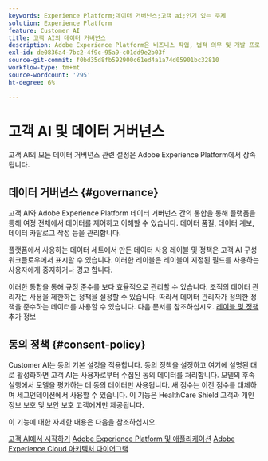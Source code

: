 ```yaml
---
keywords: Experience Platform;데이터 거버넌스;고객 ai;인기 있는 주제
solution: Experience Platform
feature: Customer AI
title: 고객 AI의 데이터 거버넌스
description: Adobe Experience Platform은 비즈니스 작업, 법적 의무 및 개발 프로세스를 준수하기 위해 수집된 경험 데이터를 자신 있게 제어할 수 있는 몇 가지 서비스 및 도구를 제공합니다.
exl-id: de0836a4-7bc2-4f9c-95a9-c01dd9e2b03f
source-git-commit: f0bd35d8fb592900c61ed4a1a74d05901bc32810
workflow-type: tm+mt
source-wordcount: '295'
ht-degree: 6%

---
```


# 고객 AI 및 데이터 거버넌스

고객 AI의 모든 데이터 거버넌스 관련 설정은 Adobe Experience Platform에서 상속됩니다.

## 데이터 거버넌스 {#governance}

고객 AI와 Adobe Experience Platform 데이터 거버넌스 간의 통합을 통해 플랫폼을 통해 여정 전체에서 데이터를 제어하고 이해할 수 있습니다. 데이터 품질, 데이터 계보, 데이터 카탈로그 작성 등을 관리합니다.

플랫폼에서 사용하는 데이터 세트에서 만든 데이터 사용 레이블 및 정책은 고객 AI 구성 워크플로우에서 표시할 수 있습니다. 이러한 레이블은 레이블이 지정된 필드를 사용하는 사용자에게 중지하거나 경고 합니다.

이러한 통합을 통해 규정 준수를 보다 효율적으로 관리할 수 있습니다. 조직의 데이터 관리자는 사용을 제한하는 정책을 설정할 수 있습니다. 따라서 데이터 관리자가 정의한 정책을 준수하는 데이터를 사용할 수 있습니다. 다음 문서를 참조하십시오. [레이블 및 정책](https://experienceleague.adobe.com/docs/analytics-platform/using/cja-dataviews/data-governance.html) 추가 정보

## 동의 정책 {#consent-policy}

Customer AI는 동의 기본 설정을 적용합니다. 동의 정책을 설정하고 여기에 설명된 대로 활성화하면 고객 AI는 사용자로부터 수집된 동의 데이터를 처리합니다. 모델의 후속 실행에서 모델을 평가하는 데 동의 데이터만 사용됩니다. 새 점수는 이전 점수를 대체하며 세그먼테이션에서 사용할 수 있습니다. 이 기능은 HealthCare Shield 고객과 개인 정보 보호 및 보안 보호 고객에게만 제공됩니다.

이 기능에 대한 자세한 내용은 다음을 참조하십시오.

[고객 AI에서 시작하기](../../customer-ai/getting-started.md)
[Adobe Experience Platform 및 애플리케이션](https://experienceleague.adobe.com/docs/blueprints-learn/architecture/architecture-overview/platform-applications.html)
[Adobe Experience Cloud 아키텍처 다이어그램](https://experienceleague.adobe.com/docs/blueprints-learn/architecture/architecture-overview/experience-cloud.html)
